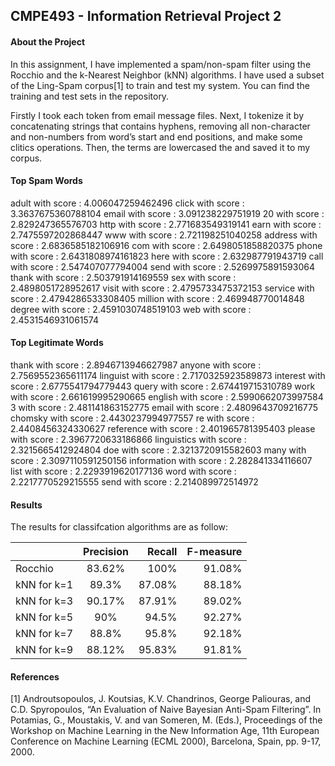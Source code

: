 ## CMPE493 - Information Retrieval Project 2

#### About the Project
In this assignment, I have implemented a spam/non-spam filter using the Rocchio and the k-Nearest Neighbor (kNN) algorithms. I have used a subset of the Ling-Spam corpus[1] to train and test my system. You can find the training and test sets in the repository. 

Firstly I took each token from email message files. Next, I tokenize it by concatenating strings that contains hyphens, removing all non-character and non-numbers from word’s start and end positions, and make some clitics operations. Then, the terms are lowercased the  and saved it to my corpus.

#### Top Spam Words
adult with score : 4.006047259462496
click with score : 3.3637675360788104
email with score : 3.091238229751919
20 with score : 2.829247365576703
http with score : 2.771683549319141
earn with score : 2.7475597202868447
www with score : 2.721198251040258
address with score : 2.6836585182106916
com with score : 2.6498051858820375
phone with score : 2.6431808974161823
here with score : 2.632987791943719
call with score : 2.547407077794004
send with score : 2.5269975891593064
thank with score : 2.503791914169559
sex with score : 2.4898051728952617
visit with score : 2.4795733475372153
service with score : 2.4794286533308405
million with score : 2.469948770014848
degree with score : 2.4591030748519103
web with score : 2.4531546931061574

#### Top Legitimate Words
thank with score : 2.8946713946627987
anyone with score : 2.7569552365611174
linguist with score : 2.7170325923589873
interest with score : 2.6775541794779443
query with score : 2.674419715310789
work with score : 2.661619995290665
english with score : 2.5990662073997584
3 with score : 2.481141863152775
email with score : 2.4809643709216775
chomsky with score : 2.4430237994977557
re with score : 2.4408456324330627
reference with score : 2.401965781395403
please with score : 2.3967720633186866
linguistics with score : 2.3215665412924804
doe with score : 2.3213720915582603
many with score : 2.3097110591250156
information with score : 2.282841334116607
list with score : 2.2293919620177136
word with score : 2.2217770529215555
send with score : 2.214089972514972

#### Results
The results for classifcation algorithms are as follow:

|				|Precision	|Recall		|F-measure	|
| ------------- |:---------:| ---------:|----------:|
|Rocchio		|83.62%		|100%		|91.08%		|
|kNN for k=1	|89.3%		|87.08%		|88.18%		|
|kNN for k=3	|90.17%		|87.91%		|89.02%		|
|kNN for k=5	|90%		|94.5%		|92.27%		|
|kNN for k=7	|88.8%		|95.8%		|92.18%		|
|kNN for k=9	|88.12%		|95.83%		|91.81%		|

#### References
[1] Androutsopoulos, J. Koutsias, K.V. Chandrinos, George Paliouras, and C.D. Spyropoulos, “An Evaluation of Naive Bayesian
Anti-Spam Filtering”. In Potamias, G., Moustakis, V. and van Someren, M. (Eds.), Proceedings of the Workshop on Machine
Learning in the New Information Age, 11th European Conference on Machine Learning (ECML 2000), Barcelona, Spain, pp.
9-17, 2000.